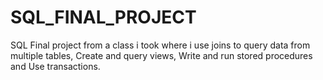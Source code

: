 # SQL_FINAL_PROJECT
SQL Final project from a class i took where i use joins to query data from multiple tables, 
Create and query views, Write and run stored procedures and Use transactions.
